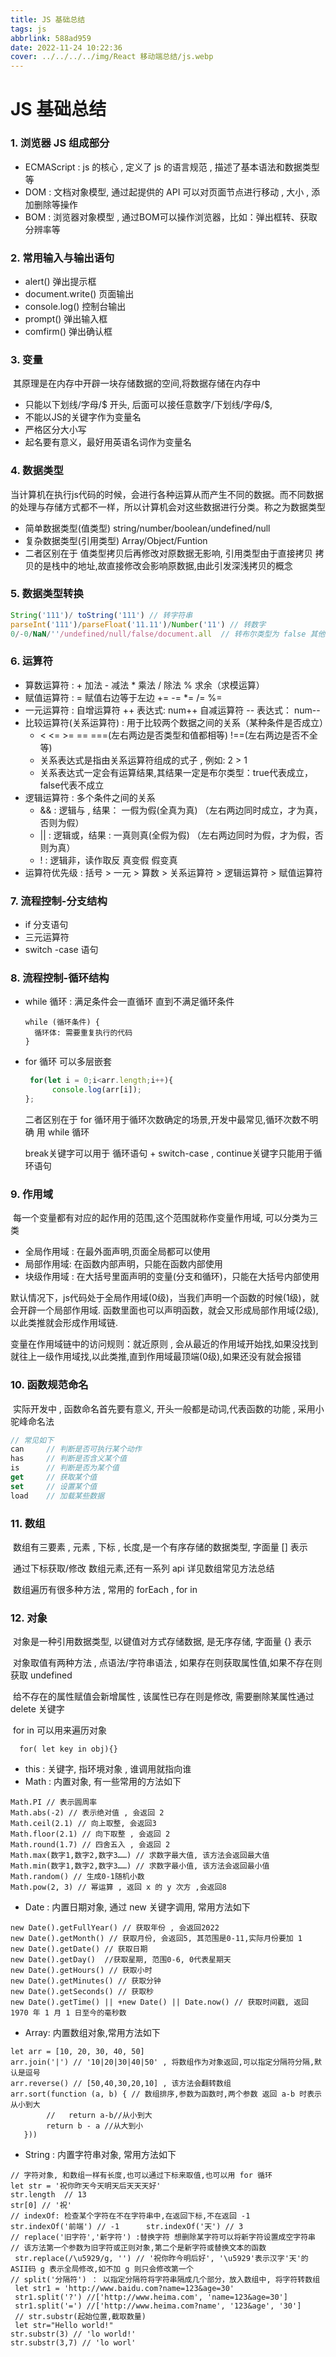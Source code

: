 ```yaml
---
title: JS 基础总结
tags: js
abbrlink: 588ad959
date: 2022-11-24 10:22:36
cover: ../../../../img/React 移动端总结/js.webp
---
```




# JS 基础总结

### 1. 浏览器 JS 组成部分

- ECMAScript :  js 的核心 , 定义了 js 的语言规范 , 描述了基本语法和数据类型等
- DOM :   文档对象模型, 通过起提供的 API 可以对页面节点进行移动 , 大小 , 添加删除等操作
- BOM :  浏览器对象模型 , 通过BOM可以操作浏览器，比如：弹出框转、获取分辨率等

### 2. 常用输入与输出语句

- alert() 	弹出提示框
- document.write()    页面输出
- console.log() 		控制台输出
- prompt()       弹出输入框
-  comfirm()     弹出确认框

### 3. 变量

​	其原理是在内存中开辟一块存储数据的空间,将数据存储在内存中

- 只能以下划线/字母/$ 开头, 后面可以接任意数字/下划线/字母/$,
- 不能以JS的关键字作为变量名
- 严格区分大小写
- 起名要有意义，最好用英语名词作为变量名

### 4. 数据类型

​	当计算机在执行js代码的时候，会进行各种运算从而产生不同的数据。而不同数据的处理与存储方式都不一样，所以计算机会对这些数据进行分类。称之为数据类型

- 简单数据类型(值类型)	string/number/boolean/undefined/null
- 复杂数据类型(引用类型)    Array/Object/Funtion
- 二者区别在于 值类型拷贝后再修改对原数据无影响, 引用类型由于直接拷贝 拷贝的是栈中的地址,故直接修改会影响原数据,由此引发深浅拷贝的概念

### 5. 数据类型转换

```js
String('111')/ toString('111') // 转字符串
parseInt('111')/parseFloat('11.11')/Number('11') // 转数字
0/-0/NaN/''/undefined/null/false/document.all  // 转布尔类型为 false 其他的都为 true

```

### 6. 运算符

- 算数运算符 :  + 加法   - 减法   * 乘法   / 除法   % 求余（求模运算）
- 赋值运算符 :   = 赋值右边等于左边  +=  -=  *=  /=   %=  
- 一元运算符 : 自增运算符 ++ 表达式:   num++  自减运算符 --	表达式： num--
- 比较运算符(关系运算符) :   用于比较两个数据之间的关系（某种条件是否成立）
  -  <	 <= 	>=  ==  ===(左右两边是否类型和值都相等)  !==(左右两边是否不全等)
  - 关系表达式是指由关系运算符组成的式子 , 例如:  2 > 1
  - 关系表达式一定会有运算结果,其结果一定是布尔类型：true代表成立，false代表不成立
- 逻辑运算符 :   多个条件之间的关系
  - && : 逻辑与 , 结果： 一假为假(全真为真)  （左右两边同时成立，才为真，否则为假）
  -  || : 逻辑或，结果 : 一真则真(全假为假)  （左右两边同时为假，才为假，否则为真）
  -  !  : 逻辑非，读作取反	   真变假 假变真
- 运算符优先级 : 括号 > 一元 > 算数 > 关系运算符 >  逻辑运算符 > 赋值运算符

### 7. 流程控制-分支结构

- if 分支语句
- 三元运算符
- switch -case 语句

### 8. 流程控制-循环结构

- while 循环 : 满足条件会一直循环 直到不满足循环条件

  ```
  while (循环条件) {
  	循环体: 需要重复执行的代码
  }
  ```

- for 循环 可以多层嵌套

  ```js
   for(let i = 0;i<arr.length;i++){
  		console.log(arr[i]);
  };
  ```

  二者区别在于 for 循环用于循环次数确定的场景,开发中最常见,循环次数不明确 用 while 循环
  
  break关键字可以用于 循环语句 + switch-case  ,  continue关键字只能用于循环语句

### 9. 作用域

​	每一个变量都有对应的起作用的范围,这个范围就称作变量作用域, 可以分类为三类

- 全局作用域 : 在最外面声明,页面全局都可以使用
- 局部作用域:   在函数内部声明，只能在函数内部使用 
- 块级作用域 : 在大括号里面声明的变量(分支和循环)，只能在大括号内部使用

 默认情况下，js代码处于全局作用域(0级)，当我们声明一个函数的时候(1级)，就会开辟一个局部作用域. 函数里面也可以声明函数，就会又形成局部作用域(2级),以此类推就会形成作用域链.

变量在作用域链中的访问规则：就近原则 , 会从最近的作用域开始找,如果没找到就往上一级作用域找,以此类推,直到作用域最顶端(0级),如果还没有就会报错

### 10. 函数规范命名

​	实际开发中 ,  函数命名首先要有意义, 开头一般都是动词,代表函数的功能 , 采用小驼峰命名法

```js
// 常见如下
can		// 判断是否可执行某个动作
has		// 判断是否含义某个值
is		// 判断是否为某个值
get		// 获取某个值
set		// 设置某个值
load	// 加载某些数据
```

### 11. 数组

​	数组有三要素 , 元素 , 下标 , 长度,是一个有序存储的数据类型, 字面量 [] 表示

​	通过下标获取/修改 数组元素,还有一系列 api 详见数组常见方法总结

​	数组遍历有很多种方法 , 常用的 forEach , for in

### 12. 对象

​	对象是一种引用数据类型, 以键值对方式存储数据, 是无序存储, 字面量 {} 表示

​	对象取值有两种方法 , 点语法/字符串语法 , 如果存在则获取属性值,如果不存在则获取 undefined 

​	给不存在的属性赋值会新增属性 , 该属性已存在则是修改, 需要删除某属性通过 delete 关键字

​	for in 可以用来遍历对象  

```
  for( let key in obj){}        
```

- this : 关键字, 指环境对象 , 谁调用就指向谁
- Math : 内置对象, 有一些常用的方法如下

```
Math.PI // 表示圆周率
Math.abs(-2) // 表示绝对值 , 会返回 2
Math.ceil(2.1) // 向上取整, 会返回3
Math.floor(2.1) // 向下取整 , 会返回 2
Math.round(1.7) // 四舍五入 , 会返回 2
Math.max(数字1,数字2,数字3……) // 求数字最大值, 该方法会返回最大值
Math.min(数字1,数字2,数字3……) // 求数字最小值, 该方法会返回最小值
Math.random() // 生成0-1随机小数
Math.pow(2, 3) // 幂运算 , 返回 x 的 y 次方 ,会返回8
```

- Date : 内置日期对象, 通过 new 关键字调用, 常用方法如下

```
new Date().getFullYear() // 获取年份 , 会返回2022
new Date().getMonth() // 获取月份, 会返回5, 其范围是0-11,实际月份要加 1
new Date().getDate() // 获取日期
new Date().getDay()  //获取星期, 范围0-6, 0代表星期天
new Date().getHours() // 获取小时
new Date().getMinutes() // 获取分钟
new Date().getSeconds() // 获取秒
new Date().getTime() || +new Date() || Date.now() // 获取时间戳, 返回 1970 年 1 月 1 日至今的毫秒数
```

- Array:  内置数组对象,常用方法如下

```
let arr = [10, 20, 30, 40, 50]
arr.join('|') // '10|20|30|40|50' , 将数组作为对象返回,可以指定分隔符分隔,默认是逗号
arr.reverse() // [50,40,30,20,10] , 该方法会翻转数组
arr.sort(function (a, b) { // 数组排序,参数为函数时,两个参数 返回 a-b 时表示从小到大
        //   return a-b//从小到大
        return b - a //从大到小
   })) 
```

- String : 内置字符串对象, 常用方法如下

```
// 字符对象, 和数组一样有长度,也可以通过下标来取值,也可以用 for 循环
let str = '祝你昨天今天明天后天天天好'
str.length  // 13
str[0] // '祝'
// indexOf: 检查某个字符在不在字符串中,在返回下标,不在返回 -1
str.indexOf('前端') // -1      str.indexOf('天') // 3
// replace('旧字符','新字符') :替换字符 想删除某字符可以将新字符设置成空字符串
// 该方法第一个参数为旧字符或正则对象,第二个是新字符或替换文本的函数
 str.replace(/\u5929/g, '') // '祝你昨今明后好', '\u5929'表示汉字'天'的ASII码 g 表示全局修改,如不加 g 则只会修改第一个
// split('分隔符') ： 以指定分隔符将字符串隔成几个部分，放入数组中, 将字符转数组
 let str1 = 'http://www.baidu.com?name=123&age=30'
 str1.split('?') //['http://www.heima.com', 'name=123&age=30']
 str1.split('=') //['http://www.heima.com?name', '123&age', '30']
 // str.substr(起始位置,截取数量)
 let str="Hello world!"
str.substr(3) // 'lo world!'
str.substr(3,7) // 'lo worl'
```

